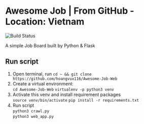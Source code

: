 # Awesome Job | From GitHub - Location: Vietnam
![Build Status](https://api.travis-ci.org/hoangvux116/Awesome-Job-Web.svg?branch=master)

A simple Job Board built by Python & Flask

## Run script  
1. Open terminal, run ```cd ~ && git clone https://github.com/hoangvux116/Awesome-Job-Web```
2. Create a virtual environment:\
```cd Awesome-Job-Web``` 
```virtualenv -p python3 venv```
3. Activate this venv and install requirement packages\
```source venv/bin/activate``` 
```pip install -r requirements.txt```
4. Run script\
```python3 crawl.py```\
```python3 web_app.py```
